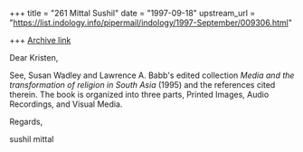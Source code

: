 +++
title = "261 Mittal Sushil"
date = "1997-09-18"
upstream_url = "https://list.indology.info/pipermail/indology/1997-September/009306.html"

+++
[Archive link](https://list.indology.info/pipermail/indology/1997-September/009306.html)

Dear Kristen,

See, Susan Wadley and Lawrence A. Babb's edited collection _Media and the
transformation of religion in South Asia_ (1995) and the references cited
therein. The book is organized into three parts, Printed Images, Audio
Recordings, and Visual Media.

Regards,

sushil mittal



